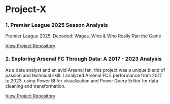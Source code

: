 # Project-X

### 1. Premier League 2025 Season Analysis  
Premier League 2025, Decoded: Wages, Wins & Who Really Ran the Game

[View Project Repository](https://www.linkedin.com/posts/badmus-ibraheem-b7576635b_premierleague2025-sportsanalytics-footballdata-activity-7337286311843684353-OWum?utm_medium=ios_app&rcm=ACoAAFmimQkBYBgh5-xqpPIdw5INl85e3sQ6kAU&utm_source=social_share_send&utm_campaign=copy_link)

### 2. Exploring Arsenal FC Through Data: A 2017 - 2023 Analysis
As a data analyst and an avid Arsenal fan, this project was a unique blend of passion and technical skill. 
I analyzed Arsenal FC’s performance from 2017 to 2023, using Power BI for visualization and Power Query Editor for data cleaning and transformation.

[View Project Repository](https://www.linkedin.com/posts/badmus-ibraheem-b7576635b_dataanalytics-powerbi-powerquery-activity-7332030230410231809-EErj?utm_medium=ios_app&rcm=ACoAAFmimQkBYBgh5-xqpPIdw5INl85e3sQ6kAU&utm_source=social_share_send&utm_campaign=copy_link)
